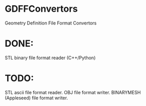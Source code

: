 # GDFFConvertors
Geometry Definition File Format Convertors

# DONE:
STL binary file format reader (C++/Python)

# TODO:
STL ascii file format reader.
OBJ file format writer.
BINARYMESH (Appleseed) file format writer.


